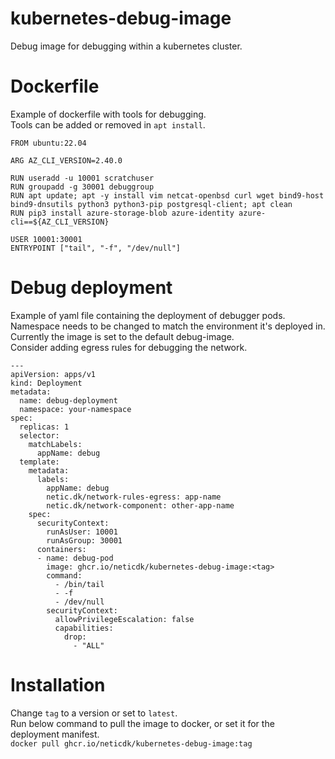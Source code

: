 # kubernetes-debug-image
Debug image for debugging within a kubernetes cluster.


# Dockerfile
Example of dockerfile with tools for debugging.\
Tools can be added or removed in ```apt install```. 

```
FROM ubuntu:22.04

ARG AZ_CLI_VERSION=2.40.0

RUN useradd -u 10001 scratchuser
RUN groupadd -g 30001 debuggroup
RUN apt update; apt -y install vim netcat-openbsd curl wget bind9-host bind9-dnsutils python3 python3-pip postgresql-client; apt clean
RUN pip3 install azure-storage-blob azure-identity azure-cli==${AZ_CLI_VERSION}

USER 10001:30001
ENTRYPOINT ["tail", "-f", "/dev/null"]
```

# Debug deployment
Example of yaml file containing the deployment of debugger pods.\
Namespace needs to be changed to match the environment it's deployed in.\
Currently the image is set to the default debug-image.\
Consider adding egress rules for debugging the network.

```
---
apiVersion: apps/v1
kind: Deployment
metadata:
  name: debug-deployment
  namespace: your-namespace
spec:
  replicas: 1
  selector:
    matchLabels:
      appName: debug
  template:
    metadata:
      labels:
        appName: debug
        netic.dk/network-rules-egress: app-name
        netic.dk/network-component: other-app-name
    spec:
      securityContext:
        runAsUser: 10001
        runAsGroup: 30001
      containers:
      - name: debug-pod
        image: ghcr.io/neticdk/kubernetes-debug-image:<tag>
        command:
          - /bin/tail
          - -f
          - /dev/null
        securityContext:
          allowPrivilegeEscalation: false
          capabilities:
            drop:
              - "ALL"
```

# Installation
Change ```tag``` to a version or set to ```latest```.\
Run below command to pull the image to docker, or set it for the deployment manifest.\
``` docker pull ghcr.io/neticdk/kubernetes-debug-image:tag ```
